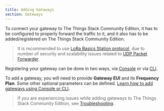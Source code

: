 ```yaml
---
title: Adding Gateways
section: Gateways
---
```


To connect your gateway to The Things Stack Community Edition, it has to be configured to properly forward the traffic to it, and it also has to be added/registered on The Things Stack Community Edition.

> It is recommended to use [LoRa Basics Station protocol](https://www.thethingsindustries.com/docs/gateways/lora-basics-station/), due to number of security and scalability issues related to [UDP Packet Forwarder](https://www.thethingsindustries.com/docs/gateways/semtech-udp-packet-forwarder/).

Registering your gateway can be done in two ways, via [Console](https://www.thethingsindustries.com/docs/getting-started/console/) or via [CLI](https://www.thethingsindustries.com/docs/getting-started/cli/). 

To add a gateway, you will need to provide **Gateway EUI** and its **Frequency Plan**. Some other optional parameters can be defined. [Learn how to add gateways using Console or CLI](https://www.thethingsindustries.com/docs/gateways/adding-gateways/).

> If you are experiencing issues while adding gateways to The Things Stack Community Edition, see [Troubleshooting](https://www.thethingsindustries.com/docs/gateways/adding-gateways/troubleshooting/).
